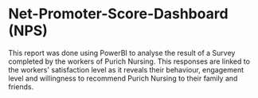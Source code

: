 # Net-Promoter-Score-Dashboard (NPS)
This report was done using PowerBI to analyse the result of a Survey completed by the workers of Purich Nursing. 
This responses are linked to the workers' satisfaction level as it reveals their behaviour, engagement level and willingness to recommend Purich Nursing to their family and friends.
